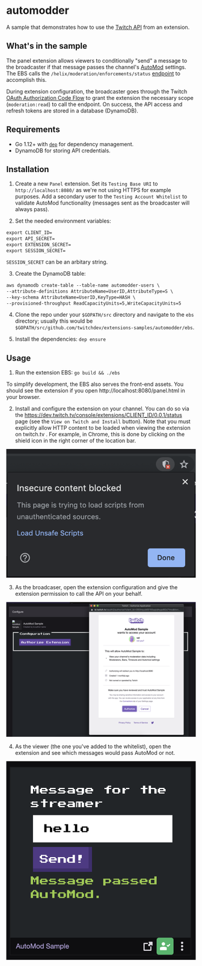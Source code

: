 # automodder
A sample that demonstrates how to use the [Twitch API](https://dev.twitch.tv/docs/api/) from an extension. 

## What's in the sample
The panel extension allows viewers to conditionally "send" a message to the broadcaster if that message passes the channel's [AutoMod](https://help.twitch.tv/s/article/how-to-use-automod?language=en_US) settings. The EBS calls the `/helix/moderation/enforcements/status` [endpoint](https://dev.twitch.tv/docs/api/reference/#check-automod-status) to accomplish this.

During extension configuration, the broadcaster goes through the Twitch [OAuth Authorization Code Flow](https://dev.twitch.tv/docs/authentication/getting-tokens-oauth/#oauth-authorization-code-flow) to grant the extension the necessary scope (`moderation:read`) to call the endpoint. On success, the API access and refresh tokens are stored in a database (DynamoDB). 

## Requirements
- Go 1.12+ with [`dep`](https://github.com/golang/dep) for dependency management.
- DynamoDB for storing API credentials.

## Installation 
1. Create a new `Panel` extension. Set its `Testing Base URI` to `http://localhost:8080/` as we're not using HTTPS for example purposes. Add a secondary user to the `Testing Account Whitelist` to validate AutoMod functionality (messages sent as the broadcaster will always pass). 

2. Set the needed environment variables: 
```
export CLIENT_ID=
export API_SECRET=
export EXTENSION_SECRET=
export SESSION_SECRET=
```
`SESSION_SECRET` can be an arbitary string.

3. Create the DynamoDB table:
```
aws dynamodb create-table --table-name automodder-users \
--attribute-definitions AttributeName=UserID,AttributeType=S \
--key-schema AttributeName=UserID,KeyType=HASH \
--provisioned-throughput ReadCapacityUnits=5,WriteCapacityUnits=5
```

4. Clone the repo under your `$GOPATH/src` directory and navigate to the `ebs` directory; usually this would be `$GOPATH/src/github.com/twitchdev/extensions-samples/automodder/ebs`.

5. Install the dependencies:
`dep ensure`

## Usage

1. Run the extension EBS:
`go build && ./ebs`

To simplify development, the EBS also serves the front-end assets. You should see the extension if you open http://localhost:8080/panel.html in your browser.  

2. Install and configure the extension on your channel. You can do so via the https://dev.twitch.tv/console/extensions/CLIENT_ID/0.0.1/status page (see the `View on Twitch and Install` button). Note that you must explicitly allow HTTP content to be loaded when viewing the extension on twitch.tv . For example, in Chrome, this is done by clicking on the shield icon in the right corner of the location bar.  

![](http.png)

3. As the broadcaser, open the extension configuration and give the extension permission to call the API on your behalf.

![](auth.png)

4. As the viewer (the one you've added to the whitelist), open the extension and see which messages would pass AutoMod or not. 

![](allowed.png)
